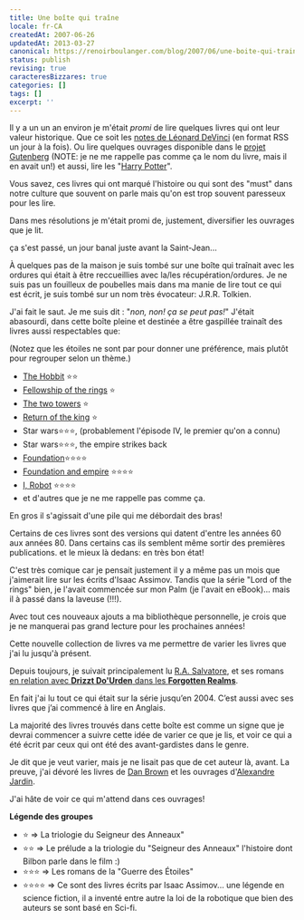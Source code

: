 ```yaml
---
title: Une boîte qui traîne
locale: fr-CA
createdAt: 2007-06-26
updatedAt: 2013-03-27
canonical: https://renoirboulanger.com/blog/2007/06/une-boite-qui-traine/
status: publish
revising: true
caracteresBizzares: true
categories: []
tags: []
excerpt: ''
---
```


Il y a un un an environ je m'était *promi* de lire quelques livres qui ont leur valeur historique. Que ce soit les <a href="http://www.interconnected.org/home/more/davinci/" target="_blank">notes de Léonard DeVinci</a> (en format RSS un jour à la fois). Ou lire quelques ouvrages disponible dans le <a href="http://www.gutenberg.org/catalog/">projet Gutenberg</a> (NOTE: je ne me rappelle pas comme ça le nom du livre, mais il en avait un!) et aussi, lire les "<a href="http://books.google.com/books?q=Harry+Potter&amp;btnG=Search+Books" target="_blank">Harry Potter</a>".

Vous savez, ces livres qui ont marqué l'histoire ou qui sont des "must" dans notre culture que souvent on parle mais qu'on est trop souvent paresseux pour les lire.

Dans mes résolutions je m'était promi de, justement, diversifier les ouvrages que je lit.

ça s'est passé, un jour banal juste avant la Saint-Jean...

À quelques pas de la maison je suis tombé sur une boîte qui traînait avec les ordures qui était à être reccueillies avec la/les récupération/ordures. Je ne suis pas un fouilleux de poubelles mais dans ma manie de lire tout ce qui est écrit, je suis tombé sur un nom très évocateur: J.R.R. Tolkien.

J'ai fait le saut. Je me suis dit : "*non, non! ça se peut pas!*" J'était abasourdi, dans cette boîte pleine et destinée a être gaspillée trainaît des livres aussi respectables que:

(Notez que les étoiles ne sont par pour donner une préférence, mais plutôt pour regrouper selon un thème.)

<ul>
	<li><a href="http://books.google.com/books?id=eJSLAAAACAAJ&amp;dq=The+hobbit" target="_blank">The Hobbit</a> ⭐⭐</li>
	<li><a href="http://books.google.com/books?id=CtdgAAAACAAJ&amp;dq=The+fellowship+of+the+ring" target="_blank">Fellowship of the rings</a> ⭐</li>
	<li><a href="http://books.google.com/books?id=2zjyAAAACAAJ&amp;dq=The+two+towers" target="_blank">The two towers</a> ⭐</li>
	<li><a href="http://books.google.com/books?id=WqNJAAAACAAJ&amp;dq=The+return+of+the+king" target="_blank">Return of the king</a> ⭐</li>
	<li>Star wars⭐⭐⭐, (probablement l'épisode IV, le premier qu'on a connu)</li>
	<li>Star wars⭐⭐⭐, the empire strikes back</li>
	<li><a href="http://books.google.com/books?id=0hIBAAAACAAJ&amp;dq=Foundation+Isaac+Asimov" target="_blank">Foundation</a>⭐⭐⭐⭐</li>
	<li><a href="http://books.google.com/books?id=oVuNAAAACAAJ&amp;dq=Foundation+Isaac+Asimov" target="_blank">Foundation and empire</a> ⭐⭐⭐⭐</li>
	<li><a href="http://books.google.com/books?id=RuQAAAAACAAJ&amp;dq=I+robot+Isaac+Asimov" target="_blank">I, Robot</a> ⭐⭐⭐⭐</li>
	<li>et d'autres que je ne me rappelle pas comme ça.</li>
</ul>

En gros il s'agissait d'une pile qui me débordait des bras!

Certains de ces livres sont des versions qui datent d'entre les années 60 aux années 80. Dans certains cas ils semblent même sortir des premières publications. et le mieux là dedans: en très bon état!

C'est très comique car je pensait justement il y a même pas un mois que j'aimerait lire sur les écrits d'Isaac Assimov. Tandis que la série "Lord of the rings" bien, je l'avait commencée sur mon Palm (je l'avait en eBook)... mais il à passé dans la laveuse (!!!).

Avec tout ces nouveaux ajouts a ma bibliothèque personnelle, je crois que je ne manquerai pas grand lecture pour les prochaines années!

Cette nouvelle collection de livres va me permettre de varier les livres que j'ai lu jusqu'à présent.

Depuis toujours, je suivait principalement lu <a href="http://rasalvatore.com/" target="_blank">R.A. Salvatore</a>, et ses romans <a href="https://en.wikipedia.org/wiki/R._A._Salvatore_bibliography#Forgotten_Realms" target="_blank">en relation avec <strong>Drizzt Do'Urden</strong> dans les <strong lang="en">Forgotten Realms</strong></a>.

<!--#TODO-inline-edit ajouts annotés-->
En fait j'ai lu tout ce qui était sur la série jusqu’en 2004. C’est aussi avec ses livres que j’ai commencé à lire en Anglais.

La majorité des livres trouvés dans cette boîte est comme un signe que je devrai commencer a suivre cette idée de varier ce que je lis, et voir ce qui a été écrit par ceux qui ont été des avant-gardistes dans le genre.

Je dit que je veut varier, mais je ne lisait pas que de cet auteur là, avant. La preuve, j'ai dévoré les livres de <a href="http://books.google.ca/books?q=Dan+Brown&amp;btnG=Search+Books" target="_blank">Dan Brown</a> et les ouvrages d'<a href="http://books.google.ca/books?q=Alexandre+Jardin&amp;btnG=Search+Books" target="_blank">Alexandre Jardin</a>.

J'ai hâte de voir ce qui m'attend dans ces ouvrages!

<strong>Légende des groupes</strong>
<ul>
	<li>⭐ =&gt; La triologie du Seigneur des Anneaux"</li>
	<li>⭐⭐ =&gt;  Le prélude a la triologie du "Seigneur des Anneaux" l'histoire dont Bilbon parle dans le film :)</li>
	<li>⭐⭐⭐ =&gt; Les romans de la "Guerre des Étoiles"</li>
	<li>⭐⭐⭐⭐ =&gt; Ce sont des livres écrits par Isaac Assimov... une légende en science fiction, il a inventé entre autre la loi de la robotique que bien des auteurs se sont basé en Sci-fi.</li>
</ul>
